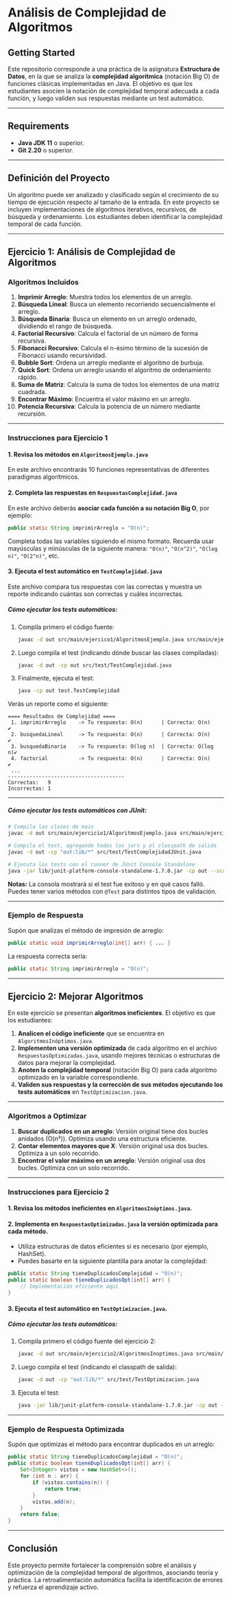 
# Análisis de Complejidad de Algoritmos

## Getting Started

Este repositorio corresponde a una práctica de la asignatura **Estructura de Datos**, en la que se analiza la **complejidad algorítmica** (notación Big O) de funciones clásicas implementadas en Java. El objetivo es que los estudiantes asocien la notación de complejidad temporal adecuada a cada función, y luego validen sus respuestas mediante un test automático.

---

## Requirements

* **Java JDK 11** o superior.
* **Git 2.20** o superior.

---

## Definición del Proyecto

Un algoritmo puede ser analizado y clasificado según el crecimiento de su tiempo de ejecución respecto al tamaño de la entrada. En este proyecto se incluyen implementaciones de algoritmos iterativos, recursivos, de búsqueda y ordenamiento. Los estudiantes deben identificar la complejidad temporal de cada función.

---

## Ejercicio 1: **Análisis de Complejidad de Algoritmos**

### Algoritmos Incluidos

1. **Imprimir Arreglo**: Muestra todos los elementos de un arreglo.
2. **Búsqueda Lineal**: Busca un elemento recorriendo secuencialmente el arreglo.
3. **Búsqueda Binaria**: Busca un elemento en un arreglo ordenado, dividiendo el rango de búsqueda.
4. **Factorial Recursivo**: Calcula el factorial de un número de forma recursiva.
5. **Fibonacci Recursivo**: Calcula el n-ésimo término de la sucesión de Fibonacci usando recursividad.
6. **Bubble Sort**: Ordena un arreglo mediante el algoritmo de burbuja.
7. **Quick Sort**: Ordena un arreglo usando el algoritmo de ordenamiento rápido.
8. **Suma de Matriz**: Calcula la suma de todos los elementos de una matriz cuadrada.
9. **Encontrar Máximo**: Encuentra el valor máximo en un arreglo.
10. **Potencia Recursiva**: Calcula la potencia de un número mediante recursión.

---

### Instrucciones para Ejercicio 1

#### 1. Revisa los métodos en `AlgoritmosEjemplo.java`

En este archivo encontrarás 10 funciones representativas de diferentes paradigmas algorítmicos.

#### 2. Completa las respuestas en `RespuestasComplejidad.java`

En este archivo deberás **asociar cada función a su notación Big O**, por ejemplo:

```java
public static String imprimirArreglo = "O(n)";
```

Completa todas las variables siguiendo el mismo formato.
Recuerda usar mayúsculas y minúsculas de la siguiente manera: `"O(n)"`, `"O(n^2)"`, `"O(log n)"`, `"O(2^n)"`, etc.

#### 3. Ejecuta el test automático en `TestComplejidad.java`

Este archivo compara tus respuestas con las correctas y muestra un reporte indicando cuántas son correctas y cuáles incorrectas.

##### **Cómo ejecutar los tests automáticos:**


1. Compila primero el código fuente:

   ```bash
   javac -d out src/main/ejercico1/AlgoritmosEjemplo.java src/main/ejercico1/RespuestasComplejidad.java
   ```
2. Luego compila el test (indicando dónde buscar las clases compiladas):

   ```bash
   javac -d out -cp out src/test/TestComplejidad.java
   ```
3. Finalmente, ejecuta el test:

   ```bash
   java -cp out test.TestComplejidad
   ```

Verás un reporte como el siguiente:

```
==== Resultados de Complejidad ====
 1. imprimirArreglo    -> Tu respuesta: O(n)      | Correcta: O(n)    ✔️
 2. busquedaLineal     -> Tu respuesta: O(n)      | Correcta: O(n)    ✔️
 3. busquedaBinaria    -> Tu respuesta: O(log n)  | Correcta: O(log n)✔️
 4. factorial          -> Tu respuesta: O(n)      | Correcta: O(n)    ✔️
 ...
--------------------------------------
Correctas:   9
Incorrectas: 1
```

---

##### **Cómo ejecutar los tests automáticos con JUnit:**

```bash
# Compila las clases de main
javac -d out src/main/ejercicio1/AlgoritmosEjemplo.java src/main/ejercicio1/RespuestasComplejidad.java

# Compila el test, agregando todos los jars y el classpath de salida
javac -d out -cp "out:lib/*" src/test/TestComplejidadJUnit.java

# Ejecuta los tests con el runner de JUnit Console Standalone
java -jar lib/junit-platform-console-standalone-1.7.0.jar -cp out --scan-class-path
```

**Notas:**
La consola mostrará si el test fue exitoso y en qué casos falló.
Puedes tener varios métodos con `@Test` para distintos tipos de validación.

---

### Ejemplo de Respuesta

Supón que analizas el método de impresión de arreglo:

```java
public static void imprimirArreglo(int[] arr) { ... }
```

La respuesta correcta sería:

```java
public static String imprimirArreglo = "O(n)";
```

---

## Ejercicio 2: **Mejorar Algoritmos**

En este ejercicio se presentan **algoritmos ineficientes**. El objetivo es que los estudiantes:

1. **Analicen el código ineficiente** que se encuentra en `AlgoritmosInóptimos.java`.
2. **Implementen una versión optimizada** de cada algoritmo en el archivo `RespuestasOptimizadas.java`, usando mejores técnicas o estructuras de datos para mejorar la complejidad.
3. **Anoten la complejidad temporal** (notación Big O) para cada algoritmo optimizado en la variable correspondiente.
4. **Validen sus respuestas y la corrección de sus métodos ejecutando los tests automáticos** en `TestOptimizacion.java`.

---

### Algoritmos a Optimizar

1. **Buscar duplicados en un arreglo**: Versión original tiene dos bucles anidados (O(n²)). Optimiza usando una estructura eficiente.
2. **Contar elementos mayores que X**: Versión original usa dos bucles. Optimiza a un solo recorrido.
3. **Encontrar el valor máximo en un arreglo**: Versión original usa dos bucles. Optimiza con un solo recorrido.

---

### Instrucciones para Ejercicio 2

#### 1. Revisa los métodos ineficientes en `AlgoritmosInóptimos.java`.

#### 2. Implementa en `RespuestasOptimizadas.java` la **versión optimizada** para cada método.

* Utiliza estructuras de datos eficientes si es necesario (por ejemplo, HashSet).
* Puedes basarte en la siguiente plantilla para anotar la complejidad:

```java
public static String tieneDuplicadosComplejidad = "O(n)";
public static boolean tieneDuplicadosOpt(int[] arr) {
    // Implementación eficiente aquí
}
```

#### 3. Ejecuta el test automático en `TestOptimizacion.java`.

##### **Cómo ejecutar los tests automáticos:**

1. Compila primero el código fuente del ejercicio 2:

   ```bash
   javac -d out src/main/ejercicio2/AlgoritmosInoptimos.java src/main/ejercicio2/RespuestasOptimizadas.java
   ```
2. Luego compila el test (indicando el classpath de salida):

   ```bash
   javac -d out -cp "out:lib/*" src/test/TestOptimizacion.java
   ```
3. Ejecuta el test:

   ```bash
   java -jar lib/junit-platform-console-standalone-1.7.0.jar -cp out --scan-class-path
   ```

---

### Ejemplo de Respuesta Optimizada

Supón que optimizas el método para encontrar duplicados en un arreglo:

```java
public static String tieneDuplicadosComplejidad = "O(n)";
public static boolean tieneDuplicadosOpt(int[] arr) {
    Set<Integer> vistos = new HashSet<>();
    for (int n : arr) {
        if (vistos.contains(n)) {
            return true;
        }
        vistos.add(n);
    }
    return false;
}
```

---

## Conclusión

Este proyecto permite fortalecer la comprensión sobre el análisis y optimización de la complejidad temporal de algoritmos, asociando teoría y práctica. La retroalimentación automática facilita la identificación de errores y refuerza el aprendizaje activo.
